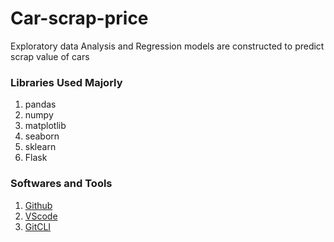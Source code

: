 # Car-scrap-price
Exploratory data Analysis and Regression models are constructed to predict scrap value of cars


### Libraries Used Majorly

<ol>
<li>pandas</li>
<li>numpy</li>
<li>matplotlib</li>
<li>seaborn</li>
<li>sklearn</li>
<li>Flask</li>
</ol>

### Softwares and Tools

1. [Github](https://github.com/)
2. [VScode](https://code.visualstudio.com/download)
3. [GitCLI](https://git-scm.com/downloads)
